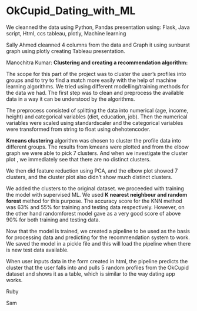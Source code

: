 # OkCupid_Dating_with_ML

We cleanned the data using Python, Pandas
presentation using:
Flask, Java script, Html, ccs
tableau, plotly, Machine learning

Sally Ahmed
cleanned 4 columns from the data and Graph it
using sunburst graph using plotly 
creating Tableau presentation.

Manochitra Kumar: **Clustering and creating a recommendation algorithm:**

The scope for this part of the project was to cluster the user’s profiles into groups and to try to find a match more easily with the help of machine learning algorithms. We tried using different modelling/training methods for the data we had.
The first step was to clean and preprocess the available data in a way it can be understood by the algorithms. 

The preprocess consisted of splitting the data into numerical (age, income, height) and categorical variables (diet, education, job). Then the numerical variables were scaled using standardscaler and the categorical variables were transformed from string to float using ohehotencoder.

**Kmeans clustering** algorithm was chosen to cluster the profile data into different groups. The results from kmeans were plotted and from the elbow graph we were able to pick 7 clusters.  And when we investigate the cluster plot , we immediately see that there are no distinct clusters.

We then did feature reduction using PCA, and the elbow plot showed 7 clusters, and the cluster plot also didn’t show much distinct clusters.

We added the clusters to the original dataset. we proceeded with training the model with supervised ML.
We used **K nearest neighbour and random forest** method for this purpose. The accuracy score for the KNN method was 63% and 55% for training and testing data respectively. However, on the other hand randomforest model gave as a very good score of above 90% for both training and testing data.

Now that the model is trained, we created a pipeline to be used as the basis for processing data and predicting for the recommendation system to work. We saved the model in a pickle file and this will load the pipeline when there is new test data available.

When user inputs data in the form created in html, the pipeline predicts the cluster that the user falls into and pulls 5 random profiles from the OkCupid dataset and shows it as a table, which is similar to the way dating app works.




Ruby



Sam
